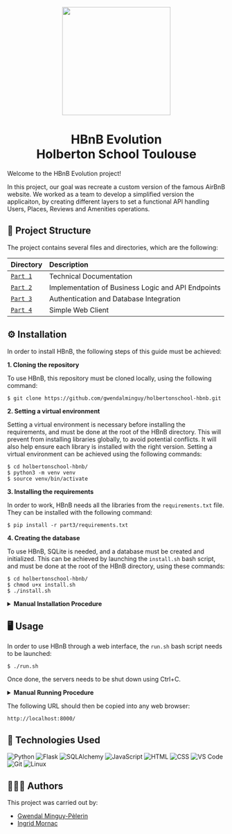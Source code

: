 <p align=center>
    <img src="part1/media/logo.png" width="250">
</p>

<h1 align="center">
    HBnB Evolution<br>Holberton School Toulouse
</h1>

Welcome to the HBnB Evolution project!

In this project, our goal was recreate a custom version of the famous AirBnB website. We worked as a team to develop a simplified version the applicaiton, by creating different layers to set a functional API handling Users, Places, Reviews and Amenities operations.

## 📂 Project Structure

The project contains several files and directories, which are the following:

| Directory | Description |
| :---- | :---------- |
| [`Part 1`](https://github.com/gwendalminguy/holbertonschool-hbnb/tree/main/part1) | Technical Documentation |
| [`Part 2`](https://github.com/gwendalminguy/holbertonschool-hbnb/tree/main/part2) | Implementation of Business Logic and API Endpoints |
| [`Part 3`](https://github.com/gwendalminguy/holbertonschool-hbnb/tree/main/part3) | Authentication and Database Integration |
| [`Part 4`](https://github.com/gwendalminguy/holbertonschool-hbnb/tree/main/part4) | Simple Web Client |

## ⚙️ Installation

In order to install HBnB, the following steps of this guide must be achieved:

**1. Cloning the repository**

To use HBnB, this repository must be cloned locally, using the following command:

```
$ git clone https://github.com/gwendalminguy/holbertonschool-hbnb.git
```

**2. Setting a virtual environment**

Setting a virtual environment is necessary before installing the requirements, and must be done at the root of the HBnB directory. This will prevent from installing libraries globally, to avoid potential conflicts. It will also help ensure each library is installed with the right version. Setting a virtual environment can be achieved using the following commands:

```
$ cd holbertonschool-hbnb/
$ python3 -m venv venv
$ source venv/bin/activate
```

**3. Installing the requirements**

In order to work, HBnB needs all the libraries from the `requirements.txt` file. They can be installed with the following command:

```
$ pip install -r part3/requirements.txt
```

**4. Creating the database**

To use HBnB, SQLite is needed, and a database must be created and initialized. This can be achieved by launching the `install.sh` bash script, and must be done at the root of the HBnB directory, using these commands:

```
$ cd holbertonschool-hbnb/
$ chmod u+x install.sh
$ ./install.sh
```

<details>
	<summary><b>Manual Installation Procedure</b></summary>
<br>

If desired, this installation can also be achieved manually, as follows:

```
$ cd holbertonschool-hbnb/
$ mkdir part3/instance
$ touch part3/instance/development.db
$ sqlite3 part3/instance/development.db < part3/scripts/table_creation.sql
$ sqlite3 part3/instance/development.db < part3/scripts/data_insertion.sql
```
</details>

## 🖥️ Usage

In order to use HBnB through a web interface, the `run.sh` bash script needs to be launched:

```
$ ./run.sh
```

Once done, the servers needs to be shut down using Ctrl+C.

<details>
	<summary><b>Manual Running Procedure</b></summary>
<br>

HBnb can also be runned manually. In order to do so, a server needs to be launched at the root of the HBnB directory, to let the backend part work:

```
$ python3 part3/run.py
```

Then, running the following command from another terminal will allow the frontend part to be displayed:

```
$ python3 -m http.server -d part4
```
</details>

The following URL should then be copied into any web browser:

```
http://localhost:8000/
```

## 🔧 Technologies Used

![Python](https://img.shields.io/badge/Python-3776AB?style=for-the-badge&logo=python&logoColor=white)
![Flask](https://img.shields.io/badge/Flask-419696?style=for-the-badge&logo=flask&logoColor=white)
![SQLAlchemy](https://img.shields.io/badge/SQLAlchemy-C82828?style=for-the-badge&logo=sqlalchemy&logoColor=white)
![JavaScript](https://img.shields.io/badge/JavaScript-F7DF1E?style=for-the-badge&logo=javascript&logoColor=black)
![HTML](https://img.shields.io/badge/HTML-E34f26?style=for-the-badge&logo=html5&logoColor=white)
![CSS](https://img.shields.io/badge/CSS-CC6699?style=for-the-badge&logo=css&logoColor=white)
![VS Code](https://img.shields.io/badge/VSCode-007ACC?style=for-the-badge&logo=vscode&logoColor=white)
![Git](https://img.shields.io/badge/Git-F05032?style=for-the-badge&logo=git&logoColor=white)
![Linux](https://img.shields.io/badge/Linux-333333?style=for-the-badge&logo=linux&logoColor=white)

## 🧑‍🤝‍🧑 Authors

This project was carried out by:

- [Gwendal Minguy-Pèlerin](https://github.com/gwendalminguy/)
- [Ingrid Mornac](https://github.com/Mornac/)

